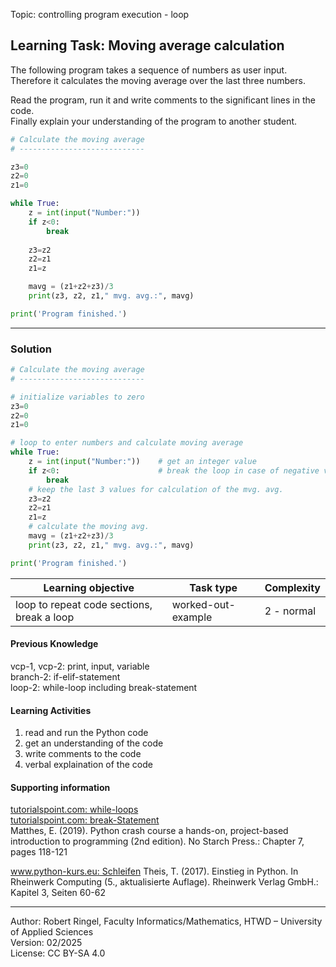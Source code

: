 Topic: controlling program execution - loop

## Learning Task: Moving average calculation

The following program takes a sequence of numbers as user input. Therefore it calculates the moving average over the last three numbers.

Read the program, run it and write comments to the significant lines in the code.  
Finally explain your understanding of the program to another student.

``` python
# Calculate the moving average
# ----------------------------

z3=0
z2=0
z1=0

while True:
    z = int(input("Number:"))    
    if z<0:                      
        break
   
    z3=z2
    z2=z1
    z1=z

    mavg = (z1+z2+z3)/3
    print(z3, z2, z1," mvg. avg.:", mavg)

print('Program finished.')
```

---------------------------------------

### Solution

``` python
# Calculate the moving average
# ----------------------------

# initialize variables to zero
z3=0
z2=0
z1=0

# loop to enter numbers and calculate moving average
while True:
    z = int(input("Number:"))    # get an integer value
    if z<0:                      # break the loop in case of negative value
        break
    # keep the last 3 values for calculation of the mvg. avg.    
    z3=z2
    z2=z1
    z1=z
    # calculate the moving avg.
    mavg = (z1+z2+z3)/3
    print(z3, z2, z1," mvg. avg.:", mavg)

print('Program finished.')
```

| **Learning objective**                         | **Task type**   | **Complexity** |
| ---------------------------------------------- | --------------- | -------------- |
| loop to repeat code sections, break a loop     | worked-out-example | 2 - normal     |  

#### Previous Knowledge

vcp-1, vcp-2: print, input, variable  
branch-2: if-elif-statement  
loop-2: while-loop including break-statement  
  
#### Learning Activities

1) read and run the Python code
2) get an understanding of the code
3) write comments to the code
4) verbal explaination of the code

#### Supporting information

[tutorialspoint.com: while-loops](https://www.tutorialspoint.com/python/python_while_loops.htm)  
[tutorialspoint.com: break-Statement](https://www.tutorialspoint.com/python/python_break_statement.htm)  
Matthes, E. (2019). Python crash course a hands-on, project-based introduction to programming (2nd edition). No Starch Press.: Chapter 7, pages 118-121

[www.python-kurs.eu: Schleifen](https://python-kurs.eu/python3_schleifen.php)
Theis, T. (2017). Einstieg in Python. In Rheinwerk Computing (5., aktualisierte Auflage). Rheinwerk Verlag GmbH.: Kapitel 3, Seiten 60-62

---------------------------------------

Author: Robert Ringel, Faculty Informatics/Mathematics, HTWD – University of Applied Sciences  
Version: 02/2025  
License: CC BY-SA 4.0